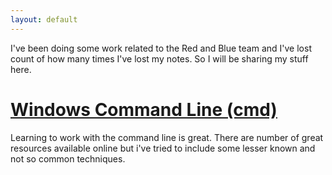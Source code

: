 ```yaml
---
layout: default
---
```

I've been doing some work related to the Red and Blue team and I've lost count of how many times I've lost my notes. So I will be sharing my stuff here.

# [Windows Command Line (cmd)](./cmd.html)

Learning to work with the command line is great. There are number of great resources available online but i've tried to include some lesser known and not so common techniques.
